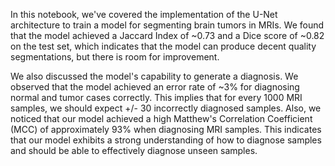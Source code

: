 In this notebook, we've covered the implementation of the U-Net architecture to train a model for segmenting brain tumors in MRIs. We found that the model achieved a Jaccard Index of ~0.73 and a Dice score of ~0.82 on the test set, which indicates that the model can produce decent quality segmentations, but there is room for improvement.

We also discussed the model's capability to generate a diagnosis. We observed that the model achieved an error rate of ~3% for diagnosing normal and tumor cases correctly. This implies that for every 1000 MRI samples, we should expect +/- 30 incorrectly diagnosed samples. Also, we noticed that our model achieved a high Matthew's Correlation Coefficient (MCC) of approximately 93% when diagnosing MRI samples. This indicates that our model exhibits a strong understanding of how to diagnose samples and should be able to effectively diagnose unseen samples.


